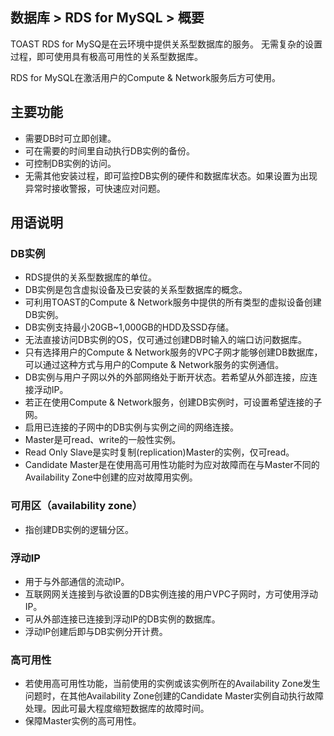 ## 数据库 > RDS for MySQL > 概要

TOAST RDS for MySQ是在云环境中提供关系型数据库的服务。
无需复杂的设置过程，即可使用具有极高可用性的关系型数据库。

RDS for MySQL在激活用户的Compute & Network服务后方可使用。

## 主要功能

* 需要DB时可立即创建。
* 可在需要的时间里自动执行DB实例的备份。
* 可控制DB实例的访问。
* 无需其他安装过程，即可监控DB实例的硬件和数据库状态。如果设置为出现异常时接收警报，可快速应对问题。

## 用语说明

### DB实例

* RDS提供的关系型数据库的单位。
* DB实例是包含虚拟设备及已安装的关系型数据库的概念。
* 可利用TOAST的Compute & Network服务中提供的所有类型的虚拟设备创建DB实例。
* DB实例支持最小20GB~1,000GB的HDD及SSD存储。
* 无法直接访问DB实例的OS，仅可通过创建DB时输入的端口访问数据库。
* 只有选择用户的Compute & Network服务的VPC子网才能够创建DB数据库，可以通过这种方式与用户的Compute & Network服务的实例通信。
* DB实例与用户子网以外的外部网络处于断开状态。若希望从外部连接，应连接浮动IP。
* 若正在使用Compute & Network服务，创建DB实例时，可设置希望连接的子网。
* 启用已连接的子网中的DB实例与实例之间的网络连接。
* Master是可read、write的一般性实例。
* Read Only Slave是实时复制(replication)Master的实例，仅可read。
* Candidate Master是在使用高可用性功能时为应对故障而在与Master不同的Availability Zone中创建的应对故障用实例。


### 可用区（availability zone）

* 指创建DB实例的逻辑分区。

### 浮动IP

* 用于与外部通信的流动IP。
* 互联网网关连接到与欲设置的DB实例连接的用户VPC子网时，方可使用浮动IP。
* 可从外部连接已连接到浮动IP的DB实例的数据库。
* 浮动IP创建后即与DB实例分开计费。

### 高可用性

* 若使用高可用性功能，当前使用的实例或该实例所在的Availability Zone发生问题时，在其他Availability Zone创建的Candidate Master实例自动执行故障处理。因此可最大程度缩短数据库的故障时间。
* 保障Master实例的高可用性。